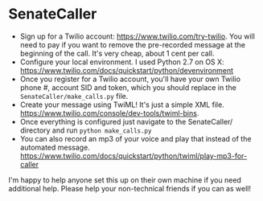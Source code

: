 # SenateCaller

* Sign up for a Twilio account: https://www.twilio.com/try-twilio. You will need to pay if you want to remove the pre-recorded message at the beginning of the call. It's very cheap, about 1 cent per call.
* Configure your local environment. I used Python 2.7 on OS X: https://www.twilio.com/docs/quickstart/python/devenvironment
* Once you register for a Twilio account, you'll have your own Twilio phone #, account SID and token, which you should replace in the `SenateCaller/make_calls.py` file.
* Create your message using TwiML! It's just a simple XML file. https://www.twilio.com/console/dev-tools/twiml-bins. 
* Once everything is configured just navigate to the SenateCaller/ directory and run `python make_calls.py`
* You can also record an mp3 of your voice and play that instead of the automated message. https://www.twilio.com/docs/quickstart/python/twiml/play-mp3-for-caller

I'm happy to help anyone set this up on their own machine if you need additional help. Please help your non-technical friends if you can as well!
